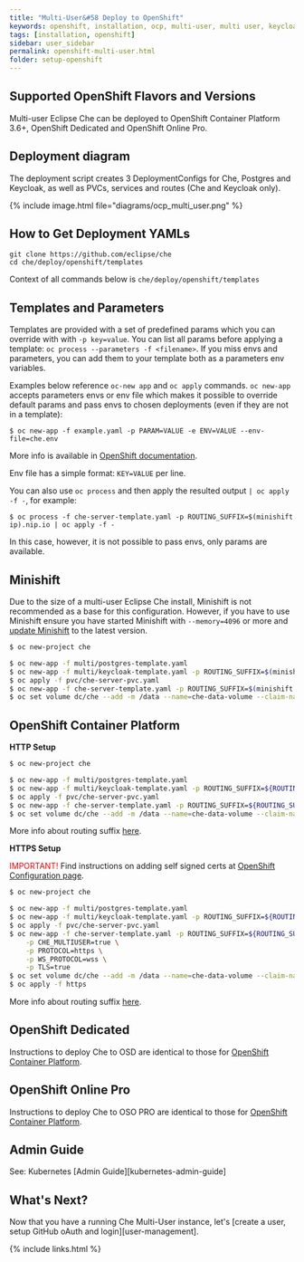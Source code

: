 ```yaml
---
title: "Multi-User&#58 Deploy to OpenShift"
keywords: openshift, installation, ocp, multi-user, multi user, keycloak, postgres, deployment
tags: [installation, openshift]
sidebar: user_sidebar
permalink: openshift-multi-user.html
folder: setup-openshift
---
```


## Supported OpenShift Flavors and Versions

Multi-user Eclipse Che can be deployed to OpenShift Container Platform 3.6+, OpenShift Dedicated and OpenShift Online Pro.

## Deployment diagram

The deployment script creates 3 DeploymentConfigs for Che, Postgres and Keycloak, as well as PVCs, services and routes (Che and Keycloak only).

{% include image.html file="diagrams/ocp_multi_user.png" %}


## How to Get Deployment YAMLs

```shell
git clone https://github.com/eclipse/che
cd che/deploy/openshift/templates
```

Context of all commands below is `che/deploy/openshift/templates`


## Templates and Parameters

Templates are provided with a set of predefined params which you can override with with `-p key=value`.
You can list all params before applying a template: `oc process --parameters -f <filename>`.
If you miss envs and parameters, you can add them to your template both as a parameters env variables.

Examples below reference `oc-new app` and `oc apply` commands.
`oc new-app` accepts parameters envs or env file which makes it possible to override default params and pass envs to chosen deployments (even if they are not in a template):

```
$ oc new-app -f example.yaml -p PARAM=VALUE -e ENV=VALUE --env-file=che.env
```
More info is available in [OpenShift documentation](https://docs.openshift.com/container-platform/3.7/dev_guide/application_lifecycle/new_app.html#specifying-a-template).

Env file has a simple format: `KEY=VALUE` per line.

You can also use `oc process` and then apply the resulted output `| oc apply -f -`, for example:

```
$ oc process -f che-server-template.yaml -p ROUTING_SUFFIX=$(minishift ip).nip.io | oc apply -f -
```
In this case, however, it is not possible to pass envs, only params are available.

## Minishift

Due to the size of a multi-user Eclipse Che install, Minishift is not recommended as a base for this configuration. However, if you have to use Minishift ensure you have started Minishift with `--memory=4096` or more and [update Minishift](https://docs.openshift.org/latest/minishift/getting-started/updating.html) to the latest version.


```bash
$ oc new-project che

$ oc new-app -f multi/postgres-template.yaml
$ oc new-app -f multi/keycloak-template.yaml -p ROUTING_SUFFIX=$(minishift ip).nip.io
$ oc apply -f pvc/che-server-pvc.yaml
$ oc new-app -f che-server-template.yaml -p ROUTING_SUFFIX=$(minishift ip).nip.io -p CHE_MULTIUSER=true
$ oc set volume dc/che --add -m /data --name=che-data-volume --claim-name=che-data-volume
```

## OpenShift Container Platform

**HTTP Setup**

```bash
$ oc new-project che

$ oc new-app -f multi/postgres-template.yaml
$ oc new-app -f multi/keycloak-template.yaml -p ROUTING_SUFFIX=${ROUTING_SUFFIX}
$ oc apply -f pvc/che-server-pvc.yaml
$ oc new-app -f che-server-template.yaml -p ROUTING_SUFFIX=${ROUTING_SUFFIX} -p CHE_MULTIUSER=true
$ oc set volume dc/che --add -m /data --name=che-data-volume --claim-name=che-data-volume
```

More info about routing suffix [here](openshift-single-user.html#what-is-my-routing-suffix).

**HTTPS Setup**

<span style="color:red;">IMPORTANT!</span> Find instructions on adding self signed certs at [OpenShift Configuration page](openshift-config.html#https-mode---self-signed-certs).

```bash
$ oc new-project che

$ oc new-app -f multi/postgres-template.yaml
$ oc new-app -f multi/keycloak-template.yaml -p ROUTING_SUFFIX=${ROUTING_SUFFIX} -p PROTOCOL=https
$ oc apply -f pvc/che-server-pvc.yaml
$ oc new-app -f che-server-template.yaml -p ROUTING_SUFFIX=${ROUTING_SUFFIX} \
	-p CHE_MULTIUSER=true \
 	-p PROTOCOL=https \
	-p WS_PROTOCOL=wss \
	-p TLS=true
$ oc set volume dc/che --add -m /data --name=che-data-volume --claim-name=che-data-volume
$ oc apply -f https
```

More info about routing suffix [here](openshift-single-user.html#what-is-my-routing-suffix).

## OpenShift Dedicated

Instructions to deploy Che to OSD are identical to those for [OpenShift Container Platform](#openshift-container-platform).

## OpenShift Online Pro

Instructions to deploy Che to OSO PRO are identical to those for [OpenShift Container Platform](#openshift-container-platform).

## Admin Guide

See: Kubernetes [Admin Guide][kubernetes-admin-guide]

## What's Next?

Now that you have a running Che Multi-User instance, let's [create a user, setup GitHub oAuth and login][user-management].

{% include links.html %}
